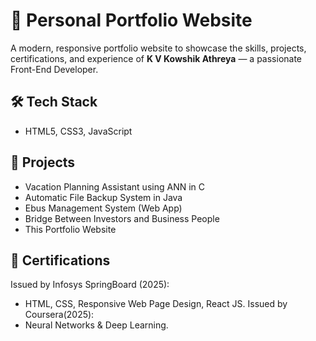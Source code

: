 # 💼 Personal Portfolio Website

A modern, responsive portfolio website to showcase the skills, projects, certifications, and experience of **K V Kowshik Athreya** — a passionate Front-End Developer.

## 🛠 Tech Stack

- HTML5, CSS3, JavaScript

## 🚀 Projects

- Vacation Planning Assistant using ANN in C
- Automatic File Backup System in Java
- Ebus Management System (Web App)
- Bridge Between Investors and Business People
- This Portfolio Website

## 🧾 Certifications

Issued by Infosys SpringBoard (2025):
- HTML, CSS, Responsive Web Page Design, React JS.
Issued by Coursera(2025):
- Neural Networks & Deep Learning.
